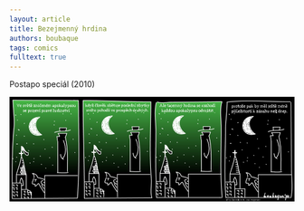 ```yaml
---
layout: article
title: Bezejmenný hrdina
authors: boubaque
tags: comics
fulltext: true
---
```


Postapo speciál (2010)

<div class="hrdina"><img src="special2-opt.jpg"></div>
